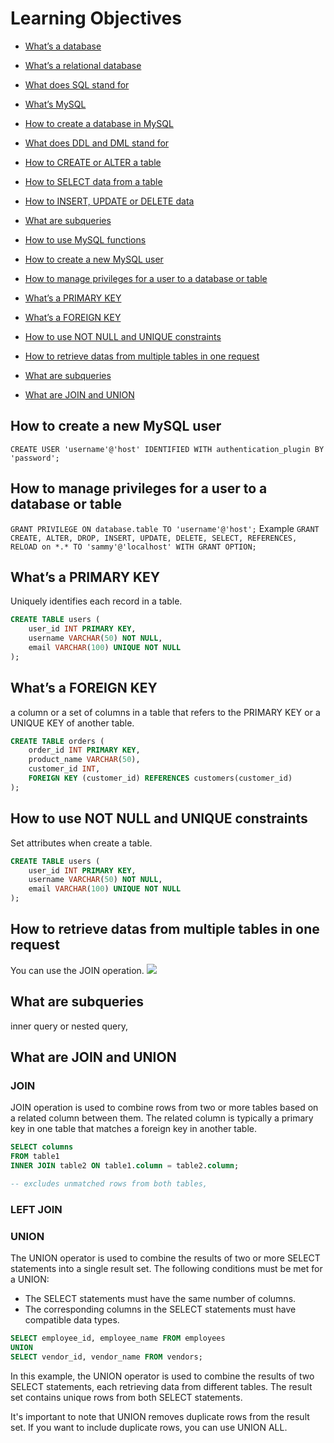 # Learning Objectives

- [What’s a database](#What-s-a-database)
- [What’s a relational database](#What’s-a-relational-database)
- [What does SQL stand for](#What-does-SQL-stand-for)
- [What’s MySQL](#What’s-MySQL)
- [How to create a database in MySQL](#How-to-create-a-database-in-MySQL)
- [What does DDL and DML stand for](#What-does-DDL-and-DML-stand-for)
- [How to CREATE or ALTER a table](#How-to-CREATE-or-ALTER-a-table)
- [How to SELECT data from a table](#How-to-SELECT-data-from-a-table)
- [How to INSERT, UPDATE or DELETE data](#How-to-INSERT,-UPDATE-or-DELETE-data)
- [What are subqueries](#What-are-subqueries)
- [How to use MySQL functions](#How-to-use-MySQL-functions)

- [How to create a new MySQL user](#How-to-create-a-new-MySQL-user)
- [How to manage privileges for a user to a database or table](#How-t-manage-privileges-for-a-user-to-a-database-or-table)
- [What’s a PRIMARY KEY](#What’s-a-PRIMARY-KEY)
- [What’s a FOREIGN KEY](#What’s-a-FOREIGN-KEY)
- [How to use NOT NULL and UNIQUE constraints](#How-to-use-NOT-NULL-and-UNIQUE-constraints)
- [How to retrieve datas from multiple tables in one request](#How-to-retrieve-datas-from-multiple-tables-in-one-request)
- [What are subqueries](#What-are-subqueries)
- [What are JOIN and UNION](#What-are-JOIN-and-UNION)

## How to create a new MySQL user
`CREATE USER 'username'@'host' IDENTIFIED WITH authentication_plugin BY 'password';`
## How to manage privileges for a user to a database or table
`GRANT PRIVILEGE ON database.table TO 'username'@'host';`
Example
`GRANT CREATE, ALTER, DROP, INSERT, UPDATE, DELETE, SELECT, REFERENCES, RELOAD on *.* TO 'sammy'@'localhost' WITH GRANT OPTION;`
## What’s a PRIMARY KEY
Uniquely identifies each record in a table.
```sql
CREATE TABLE users (
    user_id INT PRIMARY KEY,
    username VARCHAR(50) NOT NULL,
    email VARCHAR(100) UNIQUE NOT NULL
);

```
## What’s a FOREIGN KEY
a column or a set of columns in a table that refers to the PRIMARY KEY or a UNIQUE KEY of another table. 
```sql
CREATE TABLE orders (
    order_id INT PRIMARY KEY,
    product_name VARCHAR(50),
    customer_id INT,
    FOREIGN KEY (customer_id) REFERENCES customers(customer_id)
);

```
## How to use NOT NULL and UNIQUE constraints
Set attributes when create a table.
```sql
CREATE TABLE users (
    user_id INT PRIMARY KEY,
    username VARCHAR(50) NOT NULL,
    email VARCHAR(100) UNIQUE NOT NULL
);

```
## How to retrieve datas from multiple tables in one request
You can use the JOIN operation.
<img src="https://s3.eu-west-3.amazonaws.com/hbtn.intranet/uploads/medias/2020/3/bc2575fee3303b731031.png?X-Amz-Algorithm=AWS4-HMAC-SHA256&X-Amz-Credential=AKIA4MYA5JM5DUTZGMZG%2F20240313%2Feu-west-3%2Fs3%2Faws4_request&X-Amz-Date=20240313T041547Z&X-Amz-Expires=86400&X-Amz-SignedHeaders=host&X-Amz-Signature=f128df2343eca32ecdeab073fbf5a18d46bdfdcc6e586600ea63a9def552760c">


## What are subqueries
inner query or nested query,
## What are JOIN and UNION
### JOIN
JOIN operation is used to combine rows from two or more tables based on a related column between them. The related column is typically a primary key in one table that matches a foreign key in another table.

```sql
SELECT columns
FROM table1
INNER JOIN table2 ON table1.column = table2.column;

-- excludes unmatched rows from both tables,
```
### LEFT JOIN 

### UNION

The UNION operator is used to combine the results of two or more SELECT statements into a single result set. The following conditions must be met for a UNION:

- The SELECT statements must have the same number of columns.
- The corresponding columns in the SELECT statements must have compatible data types.

```sql
SELECT employee_id, employee_name FROM employees
UNION
SELECT vendor_id, vendor_name FROM vendors;

```
In this example, the UNION operator is used to combine the results of two SELECT statements, each retrieving data from different tables. The result set contains unique rows from both SELECT statements.

It's important to note that UNION removes duplicate rows from the result set. If you want to include duplicate rows, you can use UNION ALL.